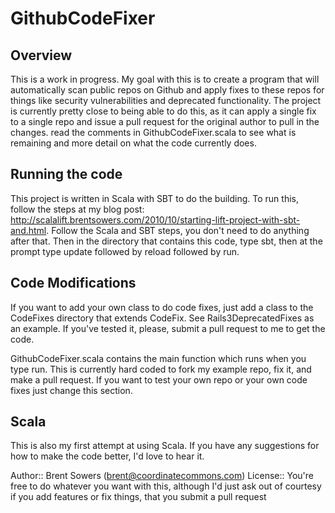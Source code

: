GithubCodeFixer
===============

Overview
--------

This is a work in progress.  My goal with this is to create a program that will automatically
scan public repos on Github and apply fixes to these repos for things like security vulnerabilities
and deprecated functionality.  The project is currently pretty close to being able to do this, as
it can apply a single fix to a single repo and issue a pull request for the original author to
pull in the changes.  read the comments in GithubCodeFixer.scala to see what is remaining and
more detail on what the code currently does.

Running the code
----------------

This project is written in Scala with SBT to do the building.  To run this, follow the steps at
my blog post: http://scalalift.brentsowers.com/2010/10/starting-lift-project-with-sbt-and.html.
Follow the Scala and SBT steps, you don't need to do anything after that.  Then in the directory
that contains this code, type sbt, then at the prompt type update followed by reload followed by
run.

Code Modifications
------------------

If you want to add your own class to do code fixes, just add a class to the CodeFixes directory
that extends CodeFix.  See Rails3DeprecatedFixes as an example.  If you've tested it, please,
submit a pull request to me to get the code.

GithubCodeFixer.scala contains the main function which runs when you type run.  This is currently
hard coded to fork my example repo, fix it, and make a pull request.  If you want to test your
own repo or your own code fixes just change this section.

Scala
-----

This is also my first attempt at using Scala.  If you have any suggestions for how to make the
code better, I'd love to hear it.

Author:: Brent Sowers (brent@coordinatecommons.com)
License:: You're free to do whatever you want with this, although I'd just ask out of courtesy if you add features or fix things, that you submit a pull request

